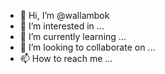 - 👋 Hi, I’m @wallambok
- 👀 I’m interested in ...
- 🌱 I’m currently learning ...
- 💞️ I’m looking to collaborate on ...
- 📫 How to reach me ...

<!---
wallambok/wallambok is a ✨ special ✨ repository because its `README.md` (this file) appears on your GitHub profile.
You can click the Preview link to take a look at your changes.
--->
